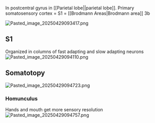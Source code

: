 In postcentral gyrus in [[Parietal lobe||parietal lobe]].
Primary somatosensory cortex = S1 = [[Brodmann Areas|Brodmann area]] 3b

![Pasted_image_20250429093417.png](pasted_image_20250429093417.png)

## S1

Organized in columns of fast adapting and slow adapting neurons
![Pasted_image_20250429094110.png](pasted_image_20250429094110.png)

## Somatotopy

![Pasted_image_20250429094723.png](pasted_image_20250429094723.png)

### Homunculus

Hands and mouth get more sensory resolution
![Pasted_image_20250429094757.png](pasted_image_20250429094757.png)

